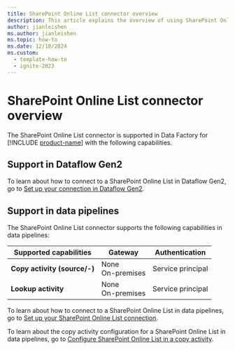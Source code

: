 ```yaml
---
title: SharePoint Online List connector overview
description: This article explains the overview of using SharePoint Online List.
author: jianleishen
ms.author: jianleishen
ms.topic: how-to
ms.date: 12/18/2024
ms.custom:
  - template-how-to
  - ignite-2023
---
```


# SharePoint Online List connector overview

The SharePoint Online List connector is supported in Data Factory for [!INCLUDE [product-name](../includes/product-name.md)] with the following capabilities.

## Support in Dataflow Gen2

To learn about how to connect to a SharePoint Online List in Dataflow Gen2, go to [Set up your connection in Dataflow Gen2](connector-sharepoint-online-list.md#set-up-your-connection-in-dataflow-gen2).

## Support in data pipelines

The SharePoint Online List connector supports the following capabilities in data pipelines:

| Supported capabilities | Gateway | Authentication |
| --- | --- | ---|
| **Copy activity (source/-)** | None <br> On-premises | Service principal |
| **Lookup activity** | None <br> On-premises | Service principal |

To learn about how to connect to a SharePoint Online List in data pipelines, go to [Set up your SharePoint Online List connection](connector-sharepoint-online-list.md#set-up-your-connection-in-a-data-pipeline).

To learn about the copy activity configuration for a SharePoint Online List in data pipelines, go to [Configure SharePoint Online List in a copy activity](connector-sharepoint-online-list-copy-activity.md).
